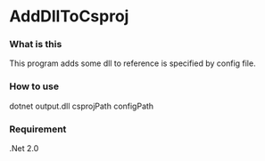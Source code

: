 # AddDllToCsproj

### What is this

This program adds some dll to reference is specified by config file.

### How to use

dotnet output.dll csprojPath configPath 

### Requirement

.Net 2.0